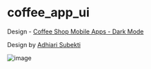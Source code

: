 # coffee_app_ui

Design - [Coffee Shop Mobile Apps - Dark Mode](https://dribbble.com/shots/15475209-Coffee-Shop-Mobile-Apps-Dark-Mode)


Design by [Adhiari Subekti](https://dribbble.com/Adhiari_is)


![image](https://user-images.githubusercontent.com/50977126/159301609-8730391d-3d72-47ec-a225-1ddad9cd8570.png)
